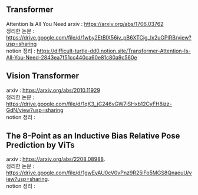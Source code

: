 ## Transformer
Attention Is All You Need
arxiv : https://arxiv.org/abs/1706.03762   
정리한 논문 : https://drive.google.com/file/d/1wby2EtBlX56iv_pB6XTCig_Ix2uGPlRB/view?usp=sharing   
notion 정리 : https://difficult-turtle-dd0.notion.site/Transformer-Attention-Is-All-You-Need-2843ea7f51cc440ca60e81c80a9c560e

## Vision Transformer
arxiv : https://arxiv.org/abs/2010.11929   
정리한 논문 : https://drive.google.com/file/d/1qK3_jC246vGW7iSHxb12CyFH8izz-GdN/view?usp=sharing   
notion 정리 : 

## The 8-Point as an Inductive Bias Relative Pose Prediction by ViTs
arxiv : https://arxiv.org/abs/2208.08988.      
정리한 논문 : https://drive.google.com/file/d/1gwEyAU0cV0vPnz9R25lFo5MGS8QnaeuU/view?usp=sharing.  
notion 정리 : 
